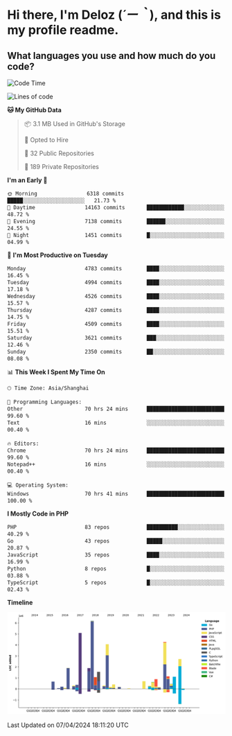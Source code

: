 # **Hi there, I'm Deloz (*´ー｀*), and this is my profile readme.**

## **What languages you use and how much do you code?**

<!--START_SECTION:waka-->
![Code Time](http://img.shields.io/badge/Code%20Time-3%2C712%20hrs%2029%20mins-blue)

![Lines of code](https://img.shields.io/badge/From%20Hello%20World%20I%27ve%20Written-36.7%20million%20lines%20of%20code-blue)

**🐱 My GitHub Data** 

> 📦 3.1 MB Used in GitHub's Storage 
 > 
> 💼 Opted to Hire
 > 
> 📜 32 Public Repositories 
 > 
> 🔑 189 Private Repositories 
 > 
**I'm an Early 🐤** 

```text
🌞 Morning                6318 commits        █████░░░░░░░░░░░░░░░░░░░░   21.73 % 
🌆 Daytime                14163 commits       ████████████░░░░░░░░░░░░░   48.72 % 
🌃 Evening                7138 commits        ██████░░░░░░░░░░░░░░░░░░░   24.55 % 
🌙 Night                  1451 commits        █░░░░░░░░░░░░░░░░░░░░░░░░   04.99 % 
```
📅 **I'm Most Productive on Tuesday** 

```text
Monday                   4783 commits        ████░░░░░░░░░░░░░░░░░░░░░   16.45 % 
Tuesday                  4994 commits        ████░░░░░░░░░░░░░░░░░░░░░   17.18 % 
Wednesday                4526 commits        ████░░░░░░░░░░░░░░░░░░░░░   15.57 % 
Thursday                 4287 commits        ████░░░░░░░░░░░░░░░░░░░░░   14.75 % 
Friday                   4509 commits        ████░░░░░░░░░░░░░░░░░░░░░   15.51 % 
Saturday                 3621 commits        ███░░░░░░░░░░░░░░░░░░░░░░   12.46 % 
Sunday                   2350 commits        ██░░░░░░░░░░░░░░░░░░░░░░░   08.08 % 
```


📊 **This Week I Spent My Time On** 

```text
🕑︎ Time Zone: Asia/Shanghai

💬 Programming Languages: 
Other                    70 hrs 24 mins      █████████████████████████   99.60 % 
Text                     16 mins             ░░░░░░░░░░░░░░░░░░░░░░░░░   00.40 % 

🔥 Editors: 
Chrome                   70 hrs 24 mins      █████████████████████████   99.60 % 
Notepad++                16 mins             ░░░░░░░░░░░░░░░░░░░░░░░░░   00.40 % 

💻 Operating System: 
Windows                  70 hrs 41 mins      █████████████████████████   100.00 % 
```

**I Mostly Code in PHP** 

```text
PHP                      83 repos            ██████████░░░░░░░░░░░░░░░   40.29 % 
Go                       43 repos            █████░░░░░░░░░░░░░░░░░░░░   20.87 % 
JavaScript               35 repos            ████░░░░░░░░░░░░░░░░░░░░░   16.99 % 
Python                   8 repos             █░░░░░░░░░░░░░░░░░░░░░░░░   03.88 % 
TypeScript               5 repos             █░░░░░░░░░░░░░░░░░░░░░░░░   02.43 % 
```



**Timeline**

![Lines of Code chart](https://raw.githubusercontent.com/deloz/deloz/main/assets/bar_graph.png)


 Last Updated on 07/04/2024 18:11:20 UTC
<!--END_SECTION:waka-->
